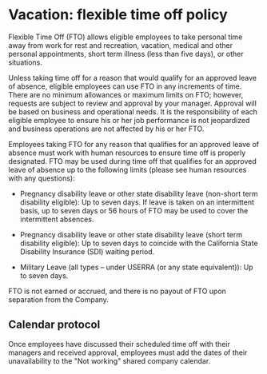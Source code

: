 # Vacation: flexible time off policy

Flexible Time Off (FTO) allows eligible employees to take personal time away from work for rest and recreation, vacation, medical and other personal appointments, short term illness (less than five days), or other situations.
	
Unless taking time off for a reason that would qualify for an approved leave of absence, eligible employees can use FTO in any increments of time. There are no minimum allowances or maximum limits on FTO; however, requests are subject to review and approval by your manager. Approval will be based on business and operational needs. It is the responsibility of each eligible employee to ensure his or her job performance is not jeopardized and business operations are not affected by his or her FTO.

Employees taking FTO for any reason that qualifies for an approved leave of absence must work with human resources to ensure time off is properly designated. FTO may be used during time off that qualifies for an approved leave of absence up to the following limits (please see human resources with any questions):

- Pregnancy disability leave or other state disability leave (non-short term disability eligible): Up to seven days. If leave is taken on an intermittent basis, up to seven days or 56 hours of FTO may be used to cover the intermittent absences.

- Pregnancy disability leave or other state disability leave (short term disability eligible): Up to seven days to coincide with the California State Disability Insurance (SDI) waiting period.

- Military Leave (all types – under USERRA (or any state equivalent)): Up to seven days.

FTO is not earned or accrued, and there is no payout of FTO upon separation from the Company.

## Calendar protocol

Once employees have discussed their scheduled time off with their managers and received approval, employees must add the dates of their unavailability to the "Not working" shared company calendar. 
